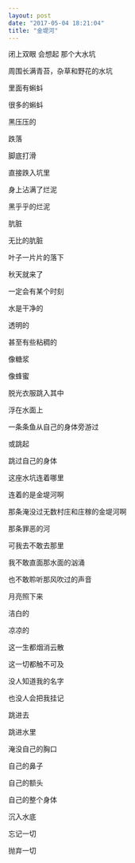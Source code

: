 ```yaml
---
layout: post
date: "2017-05-04 18:21:04"
title: "金堤河"
---
```



闭上双眼
会想起
那个大水坑

周围长满青苔，杂草和野花的水坑

里面有蝌蚪

很多的蝌蚪

黑压压的

跌落

脚底打滑

直接跌入坑里

身上沾满了烂泥

黑乎乎的烂泥

肮脏

无比的肮脏

叶子一片片的落下

秋天就来了

一定会有某个时刻

水是干净的

透明的

甚至有些粘稠的

像糖浆

像蜂蜜

脱光衣服跳入其中

浮在水面上

一条条鱼从自己的身体旁游过

或跳起

跳过自己的身体

这座水坑连着哪里

连着的是金堤河啊

那条淹没过无数村庄和庄稼的金堤河啊

那条罪恶的河

可我去不敢去那里

我不敢直面那水面的汹涌

也不敢聆听那风吹过的声音

月亮照下来

洁白的

凉凉的

这一生都烟消云散

这一切都触不可及

没人知道我的名字

也没人会把我挂记

跳进去

跳进水里

淹没自己的胸口

自己的鼻子

自己的额头

自己的整个身体

沉入水底

忘记一切

抛弃一切
